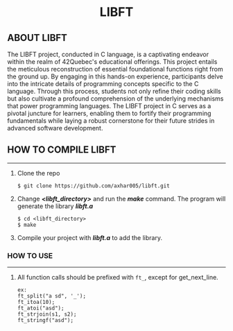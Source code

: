 <!-- 42 libft -->
<h1 align="center">LIBFT</h1>

<!-- ABOUT THE PROJECT -->
## ABOUT LIBFT
The LIBFT project, conducted in C language, is a captivating endeavor within the realm of 42Quebec's educational offerings. This project entails the meticulous reconstruction of essential foundational functions right from the ground up. By engaging in this hands-on experience, participants delve into the intricate details of programming concepts specific to the C language. Through this process, students not only refine their coding skills but also cultivate a profound comprehension of the underlying mechanisms that power programming languages. The LIBFT project in C serves as a pivotal juncture for learners, enabling them to fortify their programming fundamentals while laying a robust cornerstone for their future strides in advanced software development.

<!-- install section -->
## HOW TO COMPILE LIBFT
---
1. Clone the repo
    ```
    $ git clone https://github.com/axhar005/libft.git
    ```
2. Change _**<libft_directory>**_ and run the _**make**_ command. The program will generate the library _**libft.a**_
    ```
    $ cd <libft_directory>
    $ make
    ```
3. Compile your project with _**libft.a**_ to add the library.

### HOW TO USE
---
1. All function calls should be prefixed with `ft_`, except for get_next_line.
    ````
    ex:
    ft_split("a sd", '_');
    ft_itoa(10);
    ft_atoi("asd");
    ft_strjoin(s1, s2);
    ft_stringf("asd");
    ````


